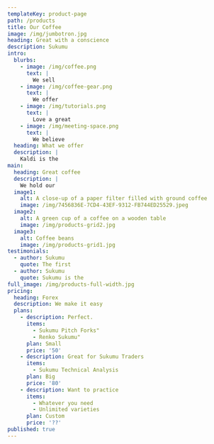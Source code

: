 ```yaml
---
templateKey: product-page
path: /products
title: Our Coffee
image: /img/jumbotron.jpg
heading: Great with a conscience
description: Sukumu
intro:
  blurbs:
    - image: /img/coffee.png
      text: |
        We sell
    - image: /img/coffee-gear.png
      text: |
        We offer
    - image: /img/tutorials.png
      text: |
        Love a great
    - image: /img/meeting-space.png
      text: |
        We believe
  heading: What we offer
  description: |
    Kaldi is the
main:
  heading: Great coffee
  description: |
    We hold our
  image1:
    alt: A close-up of a paper filter filled with ground coffee
    image: /img/7456836E-7CD4-43EF-9312-FB744ED25529.jpeg
  image2:
    alt: A green cup of a coffee on a wooden table
    image: /img/products-grid2.jpg
  image3:
    alt: Coffee beans
    image: /img/products-grid1.jpg
testimonials:
  - author: Sukumu
    quote: The first
  - author: Sukumu
    quote: Sukumu is the
full_image: /img/products-full-width.jpg
pricing:
  heading: Forex
  description: We make it easy
  plans:
    - description: Perfect.
      items:
        - Sukumu Pitch Forks"
        - Renko Sukumu"
      plan: Small
      price: '50'
    - description: Great for Sukumu Traders
      items:
        - Sukumu Technical Analysis
      plan: Big
      price: '80'
    - description: Want to practice
      items:
        - Whatever you need
        - Unlimited varieties
      plan: Custom
      price: '??'
published: true
---
```

